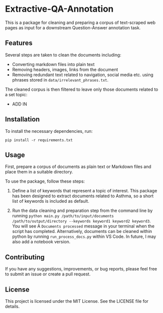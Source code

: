 # Extractive-QA-Annotation
This is a package for cleaning and preparing a corpus of text-scraped web pages as input for a downstream Question-Answer annotation task.

## Features

Several steps are taken to clean the documents including:
* Converting markdown files into plain text
* Removing headers, images, links from the document
* Removing redundant text related to navigation, social media etc. using phrases stored in ```data/irrelevant_phrases.txt```.

The cleaned corpus is then filtered to leave only those documents related to a set topic:
* ADD IN

## Installation

To install the necessary dependencies, run:

```
pip install -r requirements.txt
```

## Usage

First, prepare a corpus of documents as plain text or Markdown files and place them in a suitable directory.

To use the package, follow these steps:

1. Define a list of keywords that represent a topic of interest. This package has been designed to extract documents related to Asthma, so a short list of keywords is included as default.


2. Run the data cleaning and preparation step from the command line by running ```python main.py /path/to/input/documents /path/to/output/directory --keywords keyword1 keyword2 keyword3```. You will see A ```Documents processed``` message in your terminal when the script has completed. Alternatively, documents can be cleaned within python by running ```run_process_docs.py``` within VS Code. In future, I may also add a notebook version.


## Contributing

If you have any suggestions, improvements, or bug reports, please feel free to submit an issue or create a pull request.

## License

This project is licensed under the MIT License. See the LICENSE file for details.